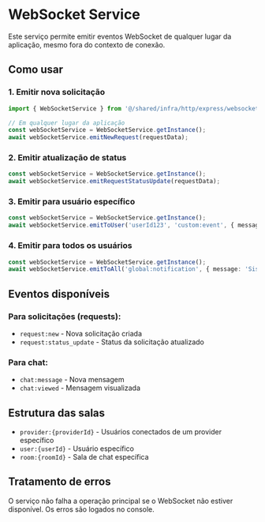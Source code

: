 # WebSocket Service

Este serviço permite emitir eventos WebSocket de qualquer lugar da aplicação, mesmo fora do contexto de conexão.

## Como usar

### 1. Emitir nova solicitação
```typescript
import { WebSocketService } from '@/shared/infra/http/express/websocket/WebSocketService';

// Em qualquer lugar da aplicação
const webSocketService = WebSocketService.getInstance();
await webSocketService.emitNewRequest(requestData);
```

### 2. Emitir atualização de status
```typescript
const webSocketService = WebSocketService.getInstance();
await webSocketService.emitRequestStatusUpdate(requestData);
```

### 3. Emitir para usuário específico
```typescript
const webSocketService = WebSocketService.getInstance();
await webSocketService.emitToUser('userId123', 'custom:event', { message: 'Olá!' });
```

### 4. Emitir para todos os usuários
```typescript
const webSocketService = WebSocketService.getInstance();
await webSocketService.emitToAll('global:notification', { message: 'Sistema em manutenção' });
```

## Eventos disponíveis

### Para solicitações (requests):
- `request:new` - Nova solicitação criada
- `request:status_update` - Status da solicitação atualizado

### Para chat:
- `chat:message` - Nova mensagem
- `chat:viewed` - Mensagem visualizada

## Estrutura das salas

- `provider:{providerId}` - Usuários conectados de um provider específico
- `user:{userId}` - Usuário específico
- `room:{roomId}` - Sala de chat específica

## Tratamento de erros

O serviço não falha a operação principal se o WebSocket não estiver disponível. Os erros são logados no console.
